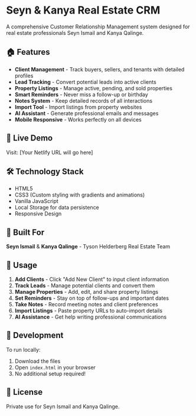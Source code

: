 # Seyn & Kanya Real Estate CRM

A comprehensive Customer Relationship Management system designed for real estate professionals Seyn Ismail and Kanya Qalinge.

## 🏠 Features

- **Client Management** - Track buyers, sellers, and tenants with detailed profiles
- **Lead Tracking** - Convert potential leads into active clients
- **Property Listings** - Manage active, pending, and sold properties
- **Smart Reminders** - Never miss a follow-up or birthday
- **Notes System** - Keep detailed records of all interactions
- **Import Tool** - Import listings from property websites
- **AI Assistant** - Generate professional emails and messages
- **Mobile Responsive** - Works perfectly on all devices

## 🚀 Live Demo

Visit: [Your Netlify URL will go here]

## 🛠️ Technology Stack

- HTML5
- CSS3 (Custom styling with gradients and animations)
- Vanilla JavaScript
- Local Storage for data persistence
- Responsive Design

## 👥 Built For

**Seyn Ismail** & **Kanya Qalinge** - Tyson Helderberg Real Estate Team

## 📱 Usage

1. **Add Clients** - Click "Add New Client" to input client information
2. **Track Leads** - Manage potential clients and convert them
3. **Manage Properties** - Add, edit, and share property listings
4. **Set Reminders** - Stay on top of follow-ups and important dates
5. **Take Notes** - Record meeting notes and client preferences
6. **Import Listings** - Paste property URLs to auto-import details
7. **AI Assistance** - Get help writing professional communications

## 🔧 Development

To run locally:
1. Download the files
2. Open `index.html` in your browser
3. No additional setup required!

## 📄 License

Private use for Seyn Ismail and Kanya Qalinge.
